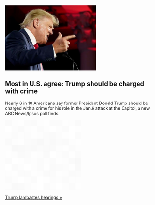 
![Most in U.S. agree: Trump should be charged with crime](./20220619175908.png)
## Most in U.S. agree: Trump should be charged with crime

Nearly 6 in 10 Americans say former President Donald Trump should be charged with a crime for his role in the Jan.6 attack at the Capitol, a new ABC News/Ipsos poll finds.

![pic](../square_bg.png)

[Trump lambastes hearings »](https://www.yahoo.com/gma/6-10-americans-trump-charged-130009380.html)
